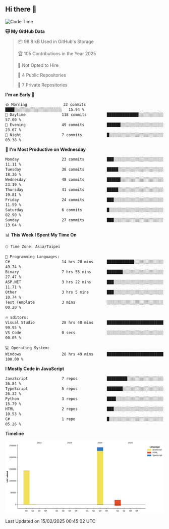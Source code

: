 ## Hi there 👋

<!--
**Latisha19/Latisha19** is a ✨ _special_ ✨ repository because its `README.md` (this file) appears on your GitHub profile.

Here are some ideas to get you started:

- 🔭 I’m currently working on ...
- 🌱 I’m currently learning ...
- 👯 I’m looking to collaborate on ...
- 🤔 I’m looking for help with ...
- 💬 Ask me about ...
- 📫 How to reach me: ...
- 😄 Pronouns: ...
- ⚡ Fun fact: ...
-->

<!--START_SECTION:waka-->
![Code Time](http://img.shields.io/badge/Code%20Time-1%2C379%20hrs%2028%20mins-blue)

**🐱 My GitHub Data** 

> 📦 98.8 kB Used in GitHub's Storage 
 > 
> 🏆 105 Contributions in the Year 2025
 > 
> 🚫 Not Opted to Hire
 > 
> 📜 4 Public Repositories 
 > 
> 🔑 7 Private Repositories 
 > 
**I'm an Early 🐤** 

```text
🌞 Morning                33 commits          ████░░░░░░░░░░░░░░░░░░░░░   15.94 % 
🌆 Daytime                118 commits         ██████████████░░░░░░░░░░░   57.00 % 
🌃 Evening                49 commits          ██████░░░░░░░░░░░░░░░░░░░   23.67 % 
🌙 Night                  7 commits           █░░░░░░░░░░░░░░░░░░░░░░░░   03.38 % 
```
📅 **I'm Most Productive on Wednesday** 

```text
Monday                   23 commits          ███░░░░░░░░░░░░░░░░░░░░░░   11.11 % 
Tuesday                  38 commits          █████░░░░░░░░░░░░░░░░░░░░   18.36 % 
Wednesday                48 commits          ██████░░░░░░░░░░░░░░░░░░░   23.19 % 
Thursday                 41 commits          █████░░░░░░░░░░░░░░░░░░░░   19.81 % 
Friday                   24 commits          ███░░░░░░░░░░░░░░░░░░░░░░   11.59 % 
Saturday                 6 commits           █░░░░░░░░░░░░░░░░░░░░░░░░   02.90 % 
Sunday                   27 commits          ███░░░░░░░░░░░░░░░░░░░░░░   13.04 % 
```


📊 **This Week I Spent My Time On** 

```text
🕑︎ Time Zone: Asia/Taipei

💬 Programming Languages: 
C#                       14 hrs 20 mins      ████████████░░░░░░░░░░░░░   49.74 % 
Binary                   7 hrs 55 mins       ███████░░░░░░░░░░░░░░░░░░   27.47 % 
ASP.NET                  3 hrs 22 mins       ███░░░░░░░░░░░░░░░░░░░░░░   11.71 % 
Other                    3 hrs 5 mins        ███░░░░░░░░░░░░░░░░░░░░░░   10.74 % 
Text Template            3 mins              ░░░░░░░░░░░░░░░░░░░░░░░░░   00.20 % 

🔥 Editors: 
Visual Studio            28 hrs 48 mins      █████████████████████████   99.95 % 
VS Code                  0 secs              ░░░░░░░░░░░░░░░░░░░░░░░░░   00.05 % 

💻 Operating System: 
Windows                  28 hrs 49 mins      █████████████████████████   100.00 % 
```

**I Mostly Code in JavaScript** 

```text
JavaScript               7 repos             █████████░░░░░░░░░░░░░░░░   36.84 % 
TypeScript               5 repos             ███████░░░░░░░░░░░░░░░░░░   26.32 % 
Python                   3 repos             ████░░░░░░░░░░░░░░░░░░░░░   15.79 % 
HTML                     2 repos             ███░░░░░░░░░░░░░░░░░░░░░░   10.53 % 
C#                       1 repo              █░░░░░░░░░░░░░░░░░░░░░░░░   05.26 % 
```



**Timeline**

![Lines of Code chart](https://raw.githubusercontent.com/Latisha19/Latisha19/main/assets/bar_graph.png)


 Last Updated on 15/02/2025 00:45:02 UTC
<!--END_SECTION:waka-->
